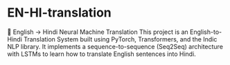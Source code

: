 # EN-HI-translation
📝 English → Hindi Neural Machine Translation  This project is an English-to-Hindi Translation System built using PyTorch, Transformers, and the Indic NLP library. It implements a sequence-to-sequence (Seq2Seq) architecture with LSTMs to learn how to translate English sentences into Hindi.
